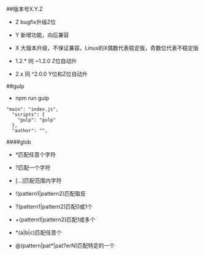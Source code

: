 ##版本号X.Y.Z

- Z    bugfix升级Z位

- Y    新增功能，向后兼容

- X    大版本升级，不保证兼容。Linux的X偶数代表稳定版，奇数位代表不稳定版

- 1.2.* 同 ~1.2.0    Z位自动升

- 2.x 同 ^2.0.0    Y位和Z位自动升



##gulp

- npm run gulp

```
"main": "index.js",
  "scripts": {
    "gulp": "gulp"
  },
  "author": "",
```


####glob

- *匹配任意个字符

- ?匹配一个字符

- [...]匹配范围内字符

- !(pattern1|pattern2)匹配取反

- ?(pattern1|pattern2)匹配0或1个

- +(pattern1|pattern2)匹配1或多个

- *(a|b|c)匹配任意个

- @(pattern|pat*|pat?erN)匹配特定的一个




































